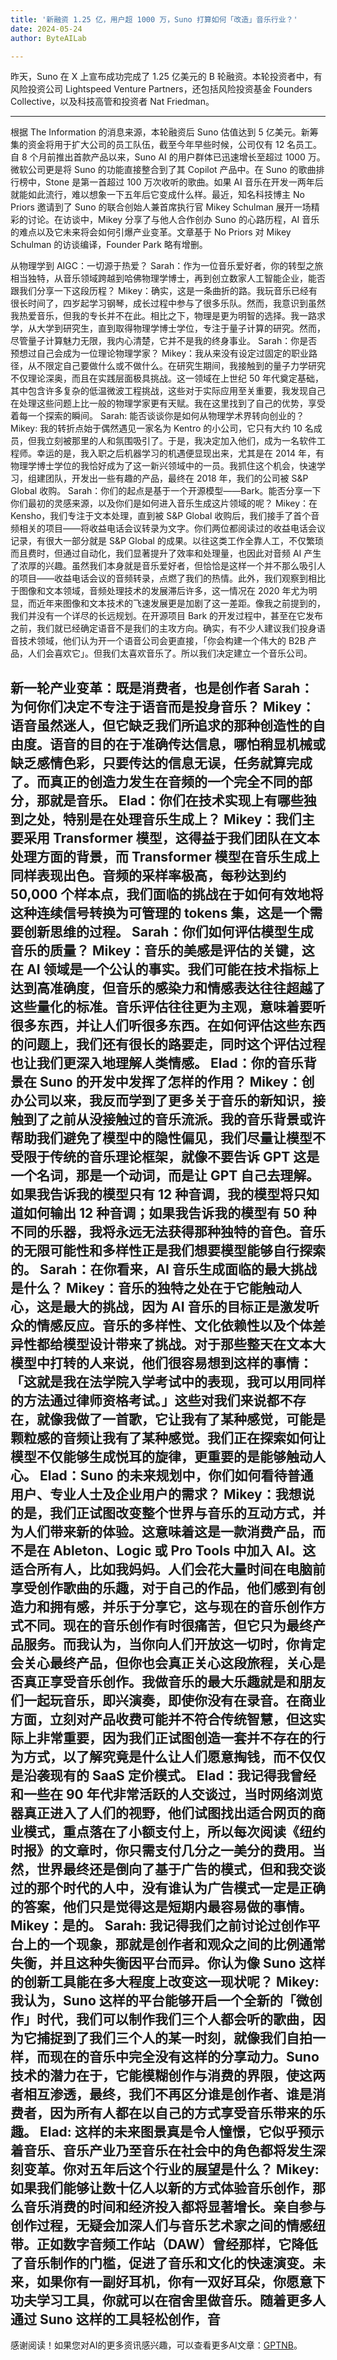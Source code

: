 ```yaml
---
title: '新融资 1.25 亿，用户超 1000 万，Suno 打算如何「改造」音乐行业？'
date: 2024-05-24
author: ByteAILab

---
```


昨天，Suno 在 X 上宣布成功完成了 1.25 亿美元的 B 轮融资。本轮投资者中，有风险投资公司 Lightspeed Venture Partners，还包括风险投资基金 Founders Collective，以及科技高管和投资者 Nat Friedman。

---
根据 The Information 的消息来源，本轮融资后 Suno 估值达到 5 亿美元。新筹集的资金将用于扩大公司的员工队伍，截至今年早些时候，公司仅有 12 名员工。自 8 个月前推出首款产品以来，Suno AI 的用户群体已迅速增长至超过 1000 万。微软公司更是将 Suno 的功能直接整合到了其 Copilot 产品中。在 Suno 的歌曲排行榜中，Stone 是第一首超过 100 万次收听的歌曲。如果 AI 音乐在开发一两年后就能如此流行，难以想象一下五年后它变成什么样。最近，知名科技博主 No Priors 邀请到了 Suno 的联合创始人兼首席执行官 Mikey Schulman 展开一场精彩的讨论。在访谈中，Mikey 分享了与他人合作创办 Suno 的心路历程，AI 音乐的难点以及它未来将会如何引爆产业变革。文章基于 No Priors 对 Mikey Schulman 的访谈编译，Founder Park 略有增删。

从物理学到 AIGC：一切源于热爱？
Sarah：作为一位音乐爱好者，你的转型之旅相当独特，从音乐领域跨越到哈佛物理学博士，再到创立数家人工智能企业，能否跟我们分享一下这段历程？
Mikey：确实，这是一条曲折的路。我玩音乐已经有很长时间了，四岁起学习钢琴，成长过程中参与了很多乐队。然而，我意识到虽然我热爱音乐，但我的专长并不在此。相比之下，物理是更为明智的选择。我一路求学，从大学到研究生，直到取得物理学博士学位，专注于量子计算的研究。然而，尽管量子计算魅力无限，我内心清楚，它并不是我的终身事业。
Sarah：你是否预想过自己会成为一位理论物理学家？
Mikey：我从来没有设定过固定的职业路径，从不限定自己要做什么或不做什么。在研究生期间，我接触到的量子力学研究不仅理论深奥，而且在实践层面极具挑战。这一领域在上世纪 50 年代奠定基础，其中包含许多复杂的低温微波工程挑战，这些对于实际应用至关重要，我发现自己在处理这些问题上比一般的物理学家更有天赋。我在这里找到了自己的优势，享受着每一个探索的瞬间。
Sarah: 能否谈谈你是如何从物理学术界转向创业的？
Mikey: 我的转折点始于偶然遇见一家名为 Kentro 的小公司，它只有大约 10 名成员，但我立刻被那里的人和氛围吸引了。于是，我决定加入他们，成为一名软件工程师。幸运的是，我入职之后机器学习的机遇便显现出来，尤其是在 2014 年，有物理学博士学位的我恰好成为了这一新兴领域中的一员。我抓住这个机会，快速学习，组建团队，开发出一些有趣的产品，最终在 2018 年，我们的公司被 S&amp;P Global 收购。
Sarah：你们的起点是基于一个开源模型——Bark。能否分享一下你们最初的灵感来源，以及你们是如何进入音乐生成这片领域的呢？
Mikey：在 Kensho，我们专注于文本处理，直到被 S&amp;P Global 收购后，我们接手了首个音频相关的项目——将收益电话会议转录为文字。你们两位都阅读过的收益电话会议记录，有很大一部分就是 S&amp;P Global 的成果。以往这类工作全靠人工，不仅繁琐而且费时，但通过自动化，我们显著提升了效率和处理量，也因此对音频 AI 产生了浓厚的兴趣。虽然我们本身就是音乐爱好者，但恰恰是这样一个并不那么吸引人的项目——收益电话会议的音频转录，点燃了我们的热情。此外，我们观察到相比于图像和文本领域，音频处理技术的发展滞后许多，这一情况在 2020 年尤为明显，而近年来图像和文本技术的飞速发展更是加剧了这一差距。像我之前提到的，我们并没有一个详尽的长远规划。在开源项目 Bark 的开发过程中，甚至在它发布之前，我们就已经确定语音不是我们的主攻方向。确实，有不少人建议我们投身语音技术领域，他们认为开一个语音公司会更直接，「你会构建一个伟大的 B2B 产品，人们会喜欢它」。但我们太喜欢音乐了。所以我们决定建立一个音乐公司。

新一轮产业变革：既是消费者，也是创作者
Sarah：为何你们决定不专注于语音而是投身音乐？
Mikey：语音虽然迷人，但它缺乏我们所追求的那种创造性的自由度。语音的目的在于准确传达信息，哪怕稍显机械或缺乏感情色彩，只要传达的信息无误，任务就算完成了。而真正的创造力发生在音频的一个完全不同的部分，那就是音乐。
Elad：你们在技术实现上有哪些独到之处，特别是在处理音乐生成上？
Mikey：我们主要采用 Transformer 模型，这得益于我们团队在文本处理方面的背景，而 Transformer 模型在音乐生成上同样表现出色。音频的采样率极高，每秒达到约 50,000 个样本点，我们面临的挑战在于如何有效地将这种连续信号转换为可管理的 tokens 集，这是一个需要创新思维的过程。
Sarah：你们如何评估模型生成音乐的质量？
Mikey：音乐的美感是评估的关键，这在 AI 领域是一个公认的事实。我们可能在技术指标上达到高准确度，但音乐的感染力和情感表达往往超越了这些量化的标准。音乐评估往往更为主观，意味着要听很多东西，并让人们听很多东西。在如何评估这些东西的问题上，我们还有很长的路要走，同时这个评估过程也让我们更深入地理解人类情感。
Elad：你的音乐背景在 Suno 的开发中发挥了怎样的作用？
Mikey：创办公司以来，我反而学到了更多关于音乐的新知识，接触到了之前从没接触过的音乐流派。我的音乐背景或许帮助我们避免了模型中的隐性偏见，我们尽量让模型不受限于传统的音乐理论框架，就像不要告诉 GPT 这是一个名词，那是一个动词，而是让 GPT 自己去理解。如果我告诉我的模型只有 12 种音调，我的模型将只知道如何输出 12 种音调；如果我告诉我的模型有 50 种不同的乐器，我将永远无法获得那种独特的音色。音乐的无限可能性和多样性正是我们想要模型能够自行探索的。
Sarah：在你看来，AI 音乐生成面临的最大挑战是什么？
Mikey：音乐的独特之处在于它能触动人心，这是最大的挑战，因为 AI 音乐的目标正是激发听众的情感反应。音乐的多样性、文化依赖性以及个体差异性都给模型设计带来了挑战。对于那些整天在文本大模型中打转的人来说，他们很容易想到这样的事情：「这就是我在法学院入学考试中的表现，我可以用同样的方法通过律师资格考试。」这些对我们来说都不存在，就像我做了一首歌，它让我有了某种感觉，可能是颗粒感的音频让我有了某种感觉。我们正在探索如何让模型不仅能够生成悦耳的旋律，更重要的是能够触动人心。
Elad：Suno 的未来规划中，你们如何看待普通用户、专业人士及企业用户的需求？
Mikey：我想说的是，我们正试图改变整个世界与音乐的互动方式，并为人们带来新的体验。这意味着这是一款消费产品，而不是在 Ableton、Logic 或 Pro Tools 中加入 AI。这适合所有人，比如我妈妈。人们会花大量时间在电脑前享受创作歌曲的乐趣，对于自己的作品，他们感到有创造力和拥有感，并乐于分享它，这与现在的音乐创作方式不同。现在的音乐创作有时很痛苦，但它只为最终产品服务。而我认为，当你向人们开放这一切时，你肯定会关心最终产品，但你也会真正关心这段旅程，关心是否真正享受音乐创作。我做音乐的最大乐趣就是和朋友们一起玩音乐，即兴演奏，即使你没有在录音。在商业方面，立刻对产品收费可能并不符合传统智慧，但这实际上非常重要，因为我们正试图创造一套并不存在的行为方式，以了解究竟是什么让人们愿意掏钱，而不仅仅是沿袭现有的 SaaS 定价模式。
Elad：我记得我曾经和一些在 90 年代非常活跃的人交谈过，当时网络浏览器真正进入了人们的视野，他们试图找出适合网页的商业模式，重点落在了小额支付上，所以每次阅读《纽约时报》的文章时，你只需支付几分之一美分的费用。当然，世界最终还是倒向了基于广告的模式，但和我交谈过的那个时代的人中，没有谁认为广告模式一定是正确的答案，他们只是觉得这是短期内最容易做的事情。
Mikey：是的。
Sarah: 我记得我们之前讨论过创作平台上的一个现象，那就是创作者和观众之间的比例通常失衡，并且这种失衡因平台而异。你认为像 Suno 这样的创新工具能在多大程度上改变这一现状呢？
Mikey: 我认为，Suno 这样的平台能够开启一个全新的「微创作」时代，我们可以制作我们三个人都会听的歌曲，因为它捕捉到了我们三个人的某一时刻，就像我们自拍一样，而现在的音乐中完全没有这样的分享动力。Suno 技术的潜力在于，它能模糊创作与消费的界限，使这两者相互渗透，最终，我们不再区分谁是创作者、谁是消费者，因为所有人都在以自己的方式享受音乐带来的乐趣。
Elad: 这样的未来图景真是令人憧憬，它似乎预示着音乐、音乐产业乃至音乐在社会中的角色都将发生深刻变革。你对五年后这个行业的展望是什么？
Mikey: 如果我们能够让数十亿人以新的方式体验音乐创作，那么音乐消费的时间和经济投入都将显著增长。亲自参与创作过程，无疑会加深人们与音乐艺术家之间的情感纽带。正如数字音频工作站（DAW）曾经那样，它降低了音乐制作的门槛，促进了音乐和文化的快速演变。未来，如果你有一副好耳机，你有一双好耳朵，你愿意下功夫学习工具，你就可以在宿舍里做音乐。随着更多人通过 Suno 这样的工具轻松创作，音
---
感谢阅读！如果您对AI的更多资讯感兴趣，可以查看更多AI文章：[GPTNB](https://gptnb.com)。